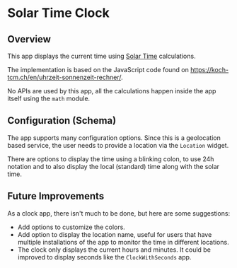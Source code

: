 # Solar Time Clock

## Overview

This app displays the current time using [Solar Time](https://en.wikipedia.org/wiki/Solar_time) calculations.

The implementation is based on the JavaScript code found on https://koch-tcm.ch/en/uhrzeit-sonnenzeit-rechner/.

No APIs are used by this app, all the calculations happen inside the app itself using the `math` module.

## Configuration (Schema)

The app supports many configuration options. Since this is a geolocation based service, the user needs to provide a location via the `Location` widget.

There are options to display the time using a blinking colon, to use 24h notation and to also display the local (standard) time along with the solar time.

## Future Improvements

As a clock app, there isn't much to be done, but here are some suggestions:

- Add options to customize the colors.
- Add option to display the location name, useful for users that have multiple installations of the app to monitor the time in different locations.
- The clock only displays the current hours and minutes. It could be improved to display seconds like the `ClockWithSeconds` app.
